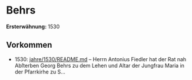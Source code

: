 # Behrs

**Ersterwähnung:** 1530

## Vorkommen
- 1530: [jahre/1530/README.md](../jahre/1530/README.md) – Herrn Antonius Fiedler hat der Rat nah Abſterben
Georg Behrs zu dem Lehen und Altar der Jungfrau
Maria in der Pfarrkirhe zu S...
